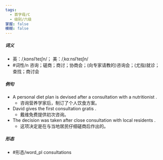 ```yaml
---
tags:
  - 首字母/C
  - 级别/六级
掌握: false
模糊: false
---
```

##### 词义
- 英：/ˌkɒnslˈteɪʃn/； 美：/ˌkɑːnslˈteɪʃn/
- #词性/n  咨询；磋商；商讨；协商会；(向专家请教的)咨询会；(尤指)就诊；查找；商讨会
##### 例句
- A personal diet plan is devised after a consultation with a nutritionist .
	- 咨询营养学家后，制订了个人饮食方案。
- David gives the first consultation gratis .
	- 戴维免费提供初次咨询。
- The decision was taken after close consultation with local residents .
	- 这项决定是在与当地居民仔细磋商后作出的。
##### 形态
- #形态/word_pl consultations
